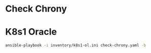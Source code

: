 # Check Chrony

# K8s1 Oracle
```bash
ansible-playbook -i inventory/k8s1-ol.ini check-chrony.yaml -b
```